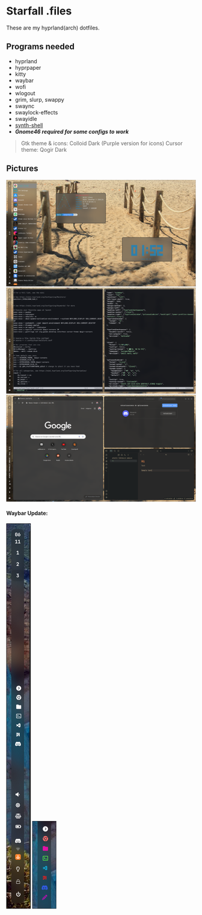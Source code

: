 # Starfall .files
These are my hyprland(arch) dotfiles.

## Programs needed
- hyprland
- hyprpaper
- kitty
- waybar
- wofi
- wlogout
- grim, slurp, swappy
- swaync
- swaylock-effects
- swayidle
- [synth-shell](https://github.com/andresgongora/synth-shell)
- ***Gnome46 required for some configs to work***
> Gtk theme & icons: Colloid Dark (Purple version for icons)
> Cursor theme: Qogir Dark

## Pictures

![](./media/hy.png)
![](./media/nvi.png)
![](./media/cr.png)
#### Waybar Update:
![](./media/waybarU.png)
![](./media/col.png)
